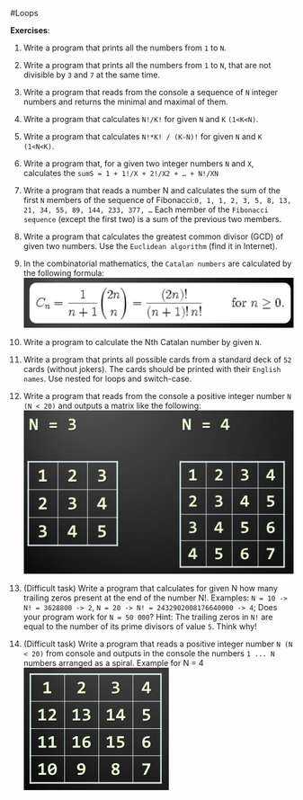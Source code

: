 #Loops

**Exercises**:

01. Write a program that prints all the numbers from ``1`` to ``N``.

02. Write a program that prints all the numbers from ``1`` to ``N``, that are not divisible by ``3`` and ``7`` at the same time.

03. Write a program that reads from the console a sequence of ``N`` integer numbers and returns the minimal and maximal of them.

04. Write a program that calculates ``N!/K!`` for given ``N`` and ``K`` ``(1<K<N)``.

05. Write a program that calculates ``N!*K! / (K-N)!`` for given ``N`` and ``K`` ``(1<N<K)``.

06. Write a program that, for a given two integer numbers ``N`` and ``X``, calculates the ``sumS = 1 + 1!/X + 2!/X2 + … + N!/XN``

07. Write a program that reads a number N and calculates the sum of the first ``N`` members of the sequence of Fibonacci:``0, 1, 1, 2, 3, 5, 8, 13, 21, 34, 55, 89, 144, 233, 377, …``
Each member of the ``Fibonacci sequence`` (except the first two) is a sum of the previous two members.

08. Write a program that calculates the greatest common divisor (GCD) of given two numbers. Use the ``Euclidean algorithm`` (find it in Internet).

09. In the combinatorial mathematics, the ``Catalan numbers`` are calculated by the following formula: ![](https://github.com/BorislavIvanov/Telerik_Academy/blob/master/Resources/Exercise%20images/Loops%20-%20Exercise%209.JPG)

10. Write a program to calculate the Nth Catalan number by given ``N``.

11. Write a program that prints all possible cards from a standard deck of ``52`` cards (without jokers).
The cards should be printed with their ``English names``. Use nested for loops and switch-case.

12. Write a program that reads from the console a positive integer number ``N (N < 20)`` and outputs a matrix like the following:
![](https://github.com/BorislavIvanov/Telerik_Academy/blob/master/Resources/Exercise%20images/Loops%20-%20Exercise%2012.JPG)

13. (Difficult task) Write a program that calculates for given N how many trailing zeros present at the end of the number N!. Examples:
	``N = 10 -> N! = 3628800 -> 2``, 
	``N = 20 -> N! = 2432902008176640000 -> 4``;
	Does your program work for ``N = 50 000``?
	Hint: The trailing zeros in ``N!`` are equal to the number of its prime divisors of value ``5``. Think why!

14. (Difficult task) Write a program that reads a positive integer number ``N (N < 20)`` from console and outputs in the console the numbers ``1 ... N`` numbers arranged as a spiral. 
Example for N = 4
![](https://github.com/BorislavIvanov/Telerik_Academy/blob/master/Resources/Exercise%20images/Loops%20-%20Exercise%2014.JPG)
